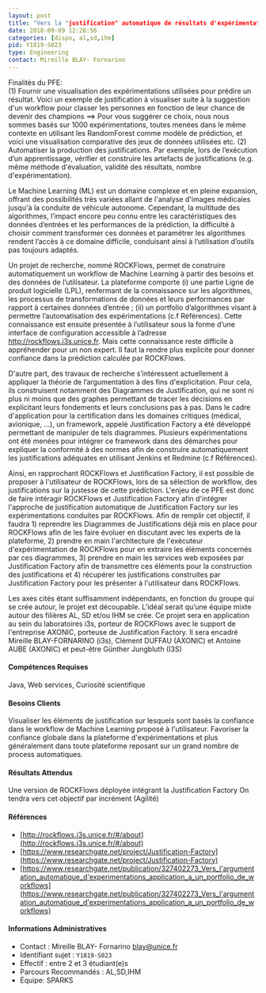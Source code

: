 ```yaml
---
layout: post
title: "Vers la "justification" automatique de résultats d'expérimentation en Machine Learning"
date: 2018-09-09 12:28:56
categories: [dispo, al,sd,ihm]
pid: Y1819-S023
type: Engineering
contact: Mireille BLAY- Fornarino
---
```

       
Finalités du PFE:  
(1) Fournir une visualisation des expérimentations utilisées pour prédire un résultat.  Voici un exemple de justification à visualiser suite à la suggestion d'un workflow pour classer les personnes en fonction de leur chance de devenir des champions ==> Pour vous suggérer ce choix, nous nous sommes basés sur 1000 expérimentations, toutes menées dans le même contexte en utilisant les RandomForest comme modèle de prédiction, et voici une visualisation comparative des jeux de données utilisées etc. 
(2) Automatiser la production des justifications. Par exemple, lors de l’exécution d’un apprentissage, vérifier et construire les artefacts de justifications (e.g. même méthode d'évaluation, validité des résultats, nombre d'expérimentation).

Le Machine Learning (ML) est un domaine complexe et en pleine expansion, offrant des possibilités très variées allant de l'analyse d'images médicales jusqu'à la conduite de véhicule autonome. Cependant, la multitude des algorithmes, l’impact encore peu connu entre les caractéristiques des données d’entrées et les performances de la prédiction, la difficulté à choisir comment transformer ces données et paramétrer les algorithmes rendent l’accès à ce domaine difficile, conduisant ainsi à l’utilisation d’outils pas toujours adaptés.

Un projet de recherche, nommé ROCKFlows, permet de construire automatiquement un workflow de Machine Learning à partir des besoins et des données de l’utilisateur. La plateforme comporte (i) une partie Ligne de produit logicielle (LPL), renfermant de la connaissance sur les algorithmes, les processus de transformations de données et leurs performances par rapport à certaines données d’entrée ; (ii) un portfolio d’algorithmes visant à permettre l’automatisation des expérimentations (c.f Références). Cette connaissance est ensuite présentée à l’utilisateur sous la forme d’une interface de configuration accessible à l’adresse http://rockflows.i3s.unice.fr. Mais cette connaissance reste difficile à appréhender pour un non expert. Il faut la rendre plus explicite pour donner confiance dans la prédiction calculée par ROCKFlows. 

D'autre part, des travaux de recherche s’intéressent actuellement à appliquer la théorie de l’argumentation à des fins d'explicitation. Pour cela, ils construisent notamment des Diagrammes de Justification, qui ne sont ni plus ni moins que des graphes permettant de tracer les décisions en explicitant leurs fondements et leurs conclusions pas à pas. Dans le cadre d'application pour la certification dans les domaines critiques (médical, avionique, ...), un framework, appelé Justification Factory a été développé permettant de manipuler de tels diagrammes. Plusieurs expérimentations ont été menées pour intégrer ce framework dans des démarches pour expliquer la conformité à des normes afin de construire automatiquement les justifications adéquates en utilisant Jenkins et Redmine (c.f Références). 

Ainsi, en rapprochant ROCKFlows et Justification Factory, il est possible de proposer à l'utilisateur de ROCKFlows, lors de sa sélection de workflow, des justifications sur la justesse de cette prédiction. L'enjeu de ce PFE est donc de faire intéragir ROCKFlows et Justification Factory afin d'intégrer l'approche de justification automatique de Justification Factory sur les expérimentations conduites par ROCKFlows. Afin de remplir cet objectif, il faudra 1) reprendre les Diagrammes de Justifications déjà mis en place pour ROCKFlows afin de les faire évoluer en discutant avec les experts de la plateforme, 2) prendre en main l'architecture de l'exécuteur d'expérimentation de ROCKFlows pour en extraire les éléments concernés par ces diagrammes, 3) prendre en main les services web exposées par Justification Factory afin de transmettre ces éléments pour la construction des justifications et 4) récupérer les justifications construites par Justification Factory pour les présenter à l'utilisateur dans ROCKFlows.

Les axes cités étant suffisamment indépendants, en fonction du groupe qui se crée autour, le projet est découpable. L’idéal serait qu’une équipe mixte autour des filières AL, SD et/ou IHM se crée. Ce projet sera en application au sein du laboratoires i3s, porteur de ROCKFlows avec le support de l'entreprise AXONIC, porteuse de Justification Factory. Il sera encadré Mireille BLAY-FORNARINO (i3s), Clément DUFFAU (AXONIC) et Antoine AUBE (AXONIC) et peut-être Günther Jungbluth (I3S)


#### Compétences Requises
Java, Web services, Curiosité scientifique



     

#### Besoins Clients
Visualiser les éléments de justification sur lesquels sont basés la confiance dans le workflow de Machine Learning proposé à l'utilisateur. 
Favoriser la confiance globale dans la plateforme d'expérimentations et plus généralement dans toute plateforme reposant sur un grand nombre de process automatiques.

#### Résultats Attendus

Une version de ROCKFlows déployée intégrant la Justification Factory
On tendra vers cet objectif par incrément (Agilité)

#### Références

  * [http://rockflows.i3s.unice.fr/#/about](http://rockflows.i3s.unice.fr/#/about)
  * [https://www.researchgate.net/project/Justification-Factory](https://www.researchgate.net/project/Justification-Factory)
  * [https://www.researchgate.net/publication/327402273_Vers_l'argumentation_automatique_d'experimentations_application_a_un_portfolio_de_workflows](https://www.researchgate.net/publication/327402273_Vers_l'argumentation_automatique_d'experimentations_application_a_un_portfolio_de_workflows)

#### Informations Administratives
  * Contact : Mireille BLAY- Fornarino <blay@unice.fr>
  * Identifiant sujet : `Y1819-S023`
  * Effectif : entre 2 et 3 étudiant(e)s
  * Parcours Recommandés : AL,SD,IHM
  * Équipe: SPARKS

     